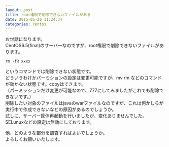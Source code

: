 ```yaml
---
layout: post
title: root権限で削除できないファイルがある
date: 2015-05-20 11:24:34
categories: centos
---
```

<p>お世話になります。<br>
CentOS6.5(final)のサーバーなのですが、root権限で削除できないファイルがあります。</p>

<pre><code>rm -fR xxxx
</code></pre>

<p>というコマンドでは削除できない状態です。<br>
どういうわけかパーミションの設定は変更可能ですが、mv rm などのコマンドが効かない状態です。copyはできます。<br>
（パーミッションだけ変更が可能なので、777にしてみましたがこれでも削除できないです。）<br>
削除したい対象のファイルはjavaのwarファイルなのですが、これは何かしらが実行中で作成できないなどの原因があるのでしょうか。<br>
試しに、サーバー筐体再起動を行いましたが、変化ありませんでした。<br>
SELunuxなどの設定は無効にしております。</p>

<p>他、どのような部分を調査すればよいでしょうか。<br>
よろしくお願いいたします。</p>
